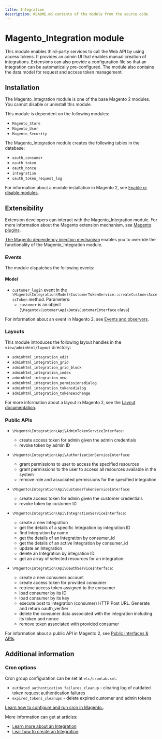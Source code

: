 ```yaml
---
title: Integration
description: README.md contents of the module from the source code
---
```


# Magento_Integration module

This module enables third-party services to call the Web API by using access tokens.
It provides an admin UI that enables manual creation of integrations. Extensions can also provide a configuration
file so that an integration can be automatically pre-configured. The module also contains the data
model for request and access token management.

## Installation

The Magento_Integration module is one of the base Magento 2 modules. You cannot disable or uninstall this module.

This module is dependent on the following modules:
- `Magento_Store`
- `Magento_User`
- `Magento_Security`

The Magento_Integration module creates the following tables in the database:
- `oauth_consumer`
- `oauth_token`
- `oauth_nonce`
- `integration`
- `oauth_token_request_log`

For information about a module installation in Magento 2, see [Enable or disable modules](https://devdocs.magento.com/guides/v2.4/install-gde/install/cli/install-cli-subcommands-enable.html).

## Extensibility

Extension developers can interact with the Magento_Integration module. For more information about the Magento extension mechanism, see [Magento plugins](https://devdocs.magento.com/guides/v2.4/extension-dev-guide/plugins.html).

[The Magento dependency injection mechanism](https://devdocs.magento.com/guides/v2.4/extension-dev-guide/depend-inj.html) enables you to override the functionality of the Magento_Integration module.

### Events

The module dispatches the following events:

#### Model
- `customer_login` event in the `\Magento\Integration\Model\CustomerTokenService::createCustomerAccessToken` method. Parameters:
    - `customer` is an object (`\Magento\Customer\Api\Data\CustomerInterface` class)

For information about an event in Magento 2, see [Events and observers](http://devdocs.magento.com/guides/v2.4/extension-dev-guide/events-and-observers.html#events).

### Layouts

This module introduces the following layout handles in the `view/adminhtml/layout` directory:
- `adminhtml_integration_edit`
- `adminhtml_integration_grid`
- `adminhtml_integration_grid_block`
- `adminhtml_integration_index`
- `adminhtml_integration_new`
- `adminhtml_integration_permissionsdialog`
- `adminhtml_integration_tokensdialog`
- `adminhtml_integration_tokensexchange`

For more information about a layout in Magento 2, see the [Layout documentation](https://devdocs.magento.com/guides/v2.4/frontend-dev-guide/layouts/layout-overview.html).

### Public APIs

- `\Magento\Integration\Api\AdminTokenServiceInterface`:
    - create access token for admin given the admin credentials
    - revoke token by admin ID

- `\Magento\Integration\Api\AuthorizationServiceInterface`:
    - grant permissions to user to access the specified resources
    - grant permissions to the user to access all resources available in the system
    - remove role and associated permissions for the specified integration

- `\Magento\Integration\Api\CustomerTokenServiceInterface`:
    - create access token for admin given the customer credentials
    - revoke token by customer ID

- `\Magento\Integration\Api\IntegrationServiceInterface`:
    - create a new Integration
    - get the details of a specific Integration by integration ID
    - find Integration by name
    - get the details of an Integration by consumer_id
    - get the details of an active Integration by consumer_id
    - update an Integration
    - delete an Integration by integration ID
    - get an array of selected resources  for an integration
  
- `\Magento\Integration\Api\OauthServiceInterface`:
    - create a new consumer account
    - create access token for provided consumer
    - retrieve access token assigned to the consumer
    - load consumer by its ID 
    - load consumer by its key
    - execute post to integration (consumer) HTTP Post URL. Generate and return oauth_verifier
    - delete the consumer data associated with the integration including its token and nonce
    - remove token associated with provided consumer

For information about a public API in Magento 2, see [Public interfaces & APIs](http://devdocs.magento.com/guides/v2.4/extension-dev-guide/api-concepts.html).

## Additional information

### Cron options

Cron group configuration can be set at `etc/crontab.xml`:
- `outdated_authentication_failures_cleanup` - clearing log of outdated token request authentication failures
- `expired_tokens_cleanups` - delete expired customer and admin tokens

[Learn how to configure and run cron in Magento.](http://devdocs.magento.com/guides/v2.4/config-guide/cli/config-cli-subcommands-cron.html).

More information can get at articles:
- [Learn more about an Integration](https://docs.magento.com/user-guide/system/integrations.html)
- [Lear how to create an Integration](https://developer.adobe.com/commerce/webapi/get-started/create-integration/)
